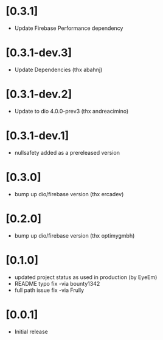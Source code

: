 # [0.3.1]

* Update Firebase Performance dependency

# [0.3.1-dev.3]

* Update Dependencies (thx abahnj)

# [0.3.1-dev.2]

* Update to dio 4.0.0-prev3 (thx andreacimino)

# [0.3.1-dev.1]

* nullsafety added as a prereleased version

# [0.3.0]

* bump up dio/firebase version (thx ercadev)

# [0.2.0]

* bump up dio/firebase version (thx optimygmbh)

# [0.1.0]

* updated project status as used in production (by EyeEm)
* README typo fix -via bounty1342
* full path issue fix -via Frully

# [0.0.1]

* Initial release
